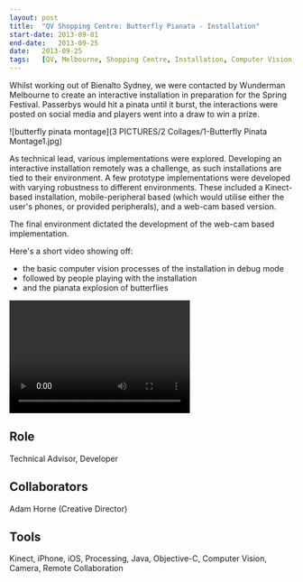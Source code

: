 ```yaml
---
layout:	post
title:	"QV Shopping Centre: Butterfly Pianata - Installation"
start-date:	2013-09-01
end-date:	2013-09-25
date:	2013-09-25
tags:	[QV, Melbourne, Shopping Centre, Installation, Computer Vision, Camera, Butterfly, Butterflies, Pinata, Bienalto, Wunderman, WPP]
---
```


Whilst working out of Bienalto Sydney, we were contacted by Wunderman Melbourne to create an interactive installation in preparation for the Spring Festival. Passerbys would hit a pinata until it burst, the interactions were posted on social media and players went into a draw to win a prize. 

![butterfly pinata montage](3 PICTURES/2 Collages/1-Butterfly Pinata Montage1.jpg)

As technical lead, various implementations were explored. Developing an interactive installation remotely was a challenge, as such installations are tied to their environment. A few prototype implementations were developed with varying robustness to different environments. These included a Kinect-based installation, mobile-peripheral based (which would utilise either the user's phones, or provided peripherals), and a web-cam based version.

The final environment dictated the development of the web-cam based implementation.

Here's a short video showing off:

- the basic computer vision processes of the installation in debug mode
- followed by people playing with the installation
- and the pianata explosion of butterflies

<video width="320" height="200" autoplay controls loop>
  <source src="3 RECORDINGS/ButterflyPinata-6s.mp4" type="video/mp4">
</video>

## Role
Technical Advisor, Developer

## Collaborators
Adam Horne (Creative Director)

## Tools
Kinect, iPhone, iOS, Processing, Java, Objective-C, Computer Vision, Camera, Remote Collaboration
